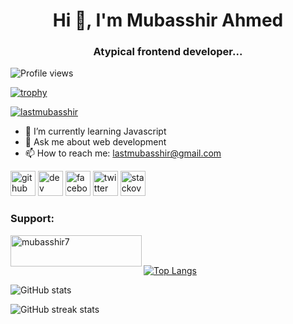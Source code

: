<h1 align="center">Hi 👋, I'm Mubasshir Ahmed</h1>
<h3 align="center">Atypical frontend developer...</h3>

![Profile views](https://gpvc.arturio.dev/Amubasshir)  

[![trophy](https://github-profile-trophy.vercel.app/?username=Amubasshir)](https://github.com/ryo-ma/github-profile-trophy)

<p align="left"> <a href="https://twitter.com/lastmubasshir" target="blank"><img src="https://img.shields.io/twitter/follow/lastmubasshir?logo=twitter&style=for-the-badge" alt="lastmubasshir" /></a> </p>

- 🌱 I’m currently learning Javascript 
- 💬 Ask me about web development 
- 📫 How to reach me: lastmubasshir@gmail.com 



[<img src='https://cdn.jsdelivr.net/npm/simple-icons@3.0.1/icons/github.svg' alt='github' height='40'>](https://github.com/Amubasshir)  [<img src='https://cdn.jsdelivr.net/npm/simple-icons@3.0.1/icons/dev-dot-to.svg' alt='dev' height='40'>](https://dev.to/amubasshir)  [<img src='https://cdn.jsdelivr.net/npm/simple-icons@3.0.1/icons/facebook.svg' alt='facebook' height='40'>](https://www.facebook.com/mubasshir07/)  [<img src='https://cdn.jsdelivr.net/npm/simple-icons@3.0.1/icons/twitter.svg' alt='twitter' height='40'>](https://twitter.com/lastmubasshir)  [<img src='https://cdn.jsdelivr.net/npm/simple-icons@3.0.1/icons/stackoverflow.svg' alt='stackoverflow' height='40'>](https://stackoverflow.com/users/users/16774151/mubasshir)  

<h3 align="left">Support:</h3>
<p><a href="https://www.buymeacoffee.com/mubasshir7"> <img align="left" src="https://cdn.buymeacoffee.com/buttons/v2/default-yellow.png" height="50" width="210" alt="mubasshir7" /></a></p><br><br>


[![Top Langs](https://github-readme-stats.vercel.app/api/top-langs/?username=Amubasshir)](https://github.com/anuraghazra/github-readme-stats)

![GitHub stats](https://github-readme-stats.vercel.app/api?username=Amubasshir&show_icons=true)  

![GitHub streak stats](https://github-readme-streak-stats.herokuapp.com/?user=Amubasshir)  

